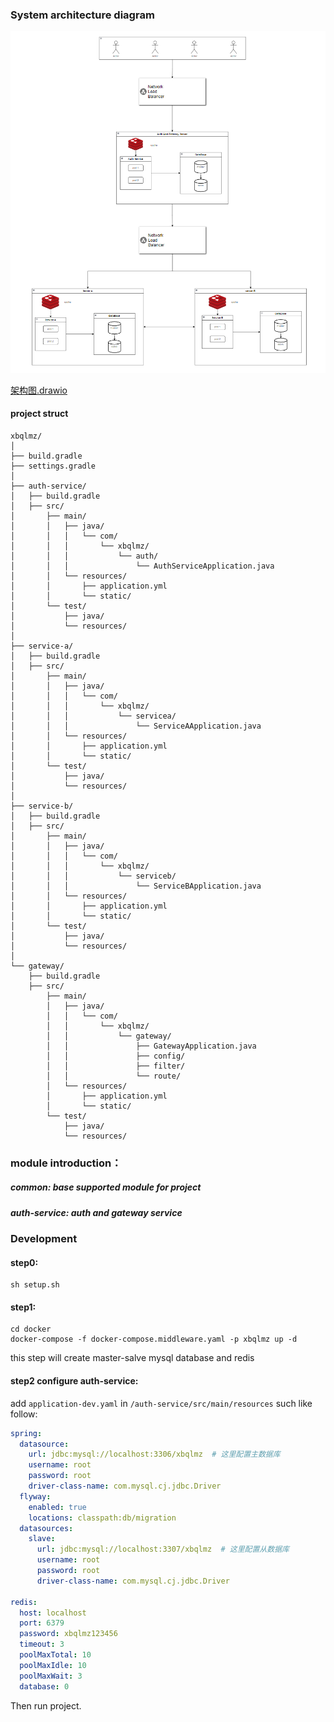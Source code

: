 ### System architecture diagram

![img.png](doc%2Fimg.png)

[架构图.drawio](doc%2F%BC%DC%B9%B9%CD%BC.drawio)

#### project struct

```
xbqlmz/
│
├── build.gradle
├── settings.gradle
│
├── auth-service/
│   ├── build.gradle
│   ├── src/
│       ├── main/
│       │   ├── java/
│       │   │   └── com/
│       │   │       └── xbqlmz/
│       │   │           └── auth/
│       │   │               └── AuthServiceApplication.java
│       │   └── resources/
│       │       ├── application.yml
│       │       └── static/
│       └── test/
│           ├── java/
│           └── resources/
│
├── service-a/
│   ├── build.gradle
│   ├── src/
│       ├── main/
│       │   ├── java/
│       │   │   └── com/
│       │   │       └── xbqlmz/
│       │   │           └── servicea/
│       │   │               └── ServiceAApplication.java
│       │   └── resources/
│       │       ├── application.yml
│       │       └── static/
│       └── test/
│           ├── java/
│           └── resources/
│
├── service-b/
│   ├── build.gradle
│   ├── src/
│       ├── main/
│       │   ├── java/
│       │   │   └── com/
│       │   │       └── xbqlmz/
│       │   │           └── serviceb/
│       │   │               └── ServiceBApplication.java
│       │   └── resources/
│       │       ├── application.yml
│       │       └── static/
│       └── test/
│           ├── java/
│           └── resources/
│
└── gateway/
    ├── build.gradle
    ├── src/
        ├── main/
        │   ├── java/
        │   │   └── com/
        │   │       └── xbqlmz/
        │   │           └── gateway/
        │   │               ├── GatewayApplication.java
        │   │               ├── config/
        │   │               ├── filter/
        │   │               └── route/
        │   └── resources/
        │       ├── application.yml
        │       └── static/
        └── test/
            ├── java/
            └── resources/

```

### module introduction：

##### **common:** base supported module for project

##### **auth-service:** auth and gateway service

### Development

#### step0:

```shell
sh setup.sh
```

#### step1:

```shell
cd docker
docker-compose -f docker-compose.middleware.yaml -p xbqlmz up -d
```

this step will create master-salve mysql database and redis

#### step2 configure auth-service:

add `application-dev.yaml` in `/auth-service/src/main/resources` such like follow:

```yaml
spring:
  datasource:
    url: jdbc:mysql://localhost:3306/xbqlmz  # 这里配置主数据库
    username: root
    password: root
    driver-class-name: com.mysql.cj.jdbc.Driver
  flyway:
    enabled: true
    locations: classpath:db/migration
  datasources:
    slave:
      url: jdbc:mysql://localhost:3307/xbqlmz  # 这里配置从数据库
      username: root
      password: root
      driver-class-name: com.mysql.cj.jdbc.Driver

redis:
  host: localhost
  port: 6379
  password: xbqlmz123456
  timeout: 3
  poolMaxTotal: 10
  poolMaxIdle: 10
  poolMaxWait: 3
  database: 0

```

Then run project.
